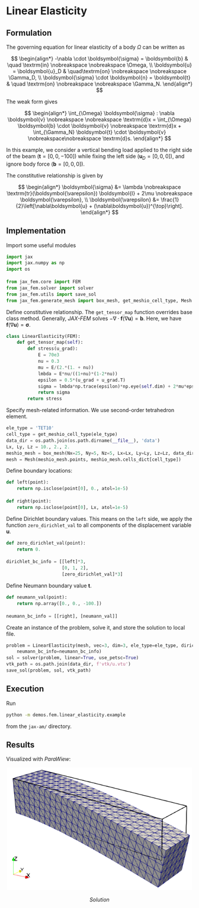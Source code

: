 # Linear Elasticity

## Formulation

The governing equation for linear elasticity of a body $\Omega$ can be written as

$$
\begin{align*}
    -\nabla \cdot \boldsymbol{\sigma}  = \boldsymbol{b} & \quad \textrm{in}  \nobreakspace \nobreakspace \Omega, \\
    \boldsymbol{u} = \boldsymbol{u}_D &  \quad\textrm{on} \nobreakspace \nobreakspace \Gamma_D,  \\
    \boldsymbol{\sigma}  \cdot \boldsymbol{n} = \boldsymbol{t}  & \quad \textrm{on} \nobreakspace \nobreakspace \Gamma_N.
\end{align*}
$$

The weak form gives

$$
\begin{align*}
\int_{\Omega}  \boldsymbol{\sigma} : \nabla \boldsymbol{v} \nobreakspace \nobreakspace \textrm{d}x = \int_{\Omega} \boldsymbol{b}  \cdot \boldsymbol{v} \nobreakspace \textrm{d}x + \int_{\Gamma_N} \boldsymbol{t} \cdot \boldsymbol{v} \nobreakspace\nobreakspace \textrm{d}s.
\end{align*}
$$

In this example, we consider a vertical bending load applied to the right side of the beam ($\boldsymbol{t}=[0, 0, -100]$) while fixing the left side ($\boldsymbol{u}_D=[0,0,0]$), and ignore body force ($\boldsymbol{b}=[0,0,0]$).

The constitutive relationship is given by

$$
\begin{align*}
     \boldsymbol{\sigma} &=  \lambda \nobreakspace \textrm{tr}(\boldsymbol{\varepsilon}) \boldsymbol{I} + 2\mu \nobreakspace \boldsymbol{\varepsilon}, \\
    \boldsymbol{\varepsilon} &= \frac{1}{2}\left[\nabla\boldsymbol{u} + (\nabla\boldsymbol{u})^{\top}\right].
\end{align*}
$$

## Implementation

Import some useful modules
```python
import jax
import jax.numpy as np
import os

from jax_fem.core import FEM
from jax_fem.solver import solver
from jax_fem.utils import save_sol
from jax_fem.generate_mesh import box_mesh, get_meshio_cell_type, Mesh
```

Define constitutive relationship. The `get_tensor_map` function overrides base class method. Generally, *JAX-FEM* solves $-\nabla \cdot \boldsymbol{f}(\nabla \boldsymbol{u}) = \boldsymbol{b}$. Here, we have $\boldsymbol{f}(\nabla \boldsymbol{u})=\boldsymbol{\sigma}$.
```python
class LinearElasticity(FEM):
    def get_tensor_map(self):
        def stress(u_grad):
            E = 70e3
            nu = 0.3
            mu = E/(2.*(1. + nu))
            lmbda = E*nu/((1+nu)*(1-2*nu))
            epsilon = 0.5*(u_grad + u_grad.T)
            sigma = lmbda*np.trace(epsilon)*np.eye(self.dim) + 2*mu*epsilon
            return sigma
        return stress
```

Specify mesh-related information. We use second-order tetrahedron element.
```python
ele_type = 'TET10'
cell_type = get_meshio_cell_type(ele_type)
data_dir = os.path.join(os.path.dirname(__file__), 'data')
Lx, Ly, Lz = 10., 2., 2.
meshio_mesh = box_mesh(Nx=25, Ny=5, Nz=5, Lx=Lx, Ly=Ly, Lz=Lz, data_dir=data_dir, ele_type=ele_type)
mesh = Mesh(meshio_mesh.points, meshio_mesh.cells_dict[cell_type])
```

Define boundary locations:
```python
def left(point):
    return np.isclose(point[0], 0., atol=1e-5)

def right(point):
    return np.isclose(point[0], Lx, atol=1e-5)
```

Define Dirichlet boundary values. This means on the `left` side, we apply the function `zero_dirichlet_val` to all components of the displacement variable $\boldsymbol{u}$. 
```python
def zero_dirichlet_val(point):
    return 0.

dirichlet_bc_info = [[left]*3, 
                     [0, 1, 2], 
                     [zero_dirichlet_val]*3]
```

Define Neumann boundary value $\boldsymbol{t}$.
```python
def neumann_val(point):
    return np.array([0., 0., -100.])

neumann_bc_info = [[right], [neumann_val]]
```

Create an instance of the problem, solve it, and store the solution to local file.
```python
problem = LinearElasticity(mesh, vec=3, dim=3, ele_type=ele_type, dirichlet_bc_info=dirichlet_bc_info, 
    neumann_bc_info=neumann_bc_info)
sol = solver(problem, linear=True, use_petsc=True)
vtk_path = os.path.join(data_dir, f'vtk/u.vtu')
save_sol(problem, sol, vtk_path)
```

## Execution
Run
```bash
python -m demos.fem.linear_elasticity.example
```
from the `jax-am/` directory.


## Results

Visualized with *ParaWiew*:

<p align="middle">
  <img src="materials/sol.png" width="500" />
</p>
<p align="middle">
    <em >Solution</em>
</p>